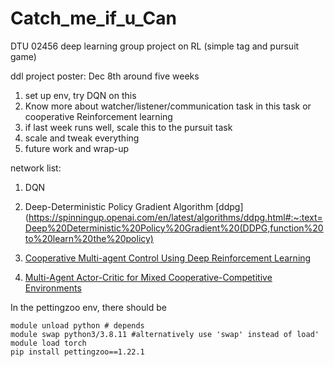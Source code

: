 # Catch_me_if_u_Can
DTU 02456 deep learning group project on RL (simple tag and pursuit game)

ddl project poster: Dec 8th around five weeks

1. set up env, try DQN on this
2. Know more about watcher/listener/communication task in this task or cooperative Reinforcement learning
3. if last week runs well, scale this to the pursuit task
4. scale and tweak everything
5. future work and wrap-up

network list:
1. DQN
2. Deep-Deterministic Policy Gradient Algorithm [ddpg](https://spinningup.openai.com/en/latest/algorithms/ddpg.html#:~:text=Deep%20Deterministic%20Policy%20Gradient%20(DDPG,function%20to%20learn%20the%20policy)

3. [Cooperative Multi-agent Control Using Deep Reinforcement Learning](https://link.springer.com/chapter/10.1007/978-3-319-71682-4_5)
4. [Multi-Agent Actor-Critic for Mixed Cooperative-Competitive Environments](https://arxiv.org/abs/1706.02275)


In the pettingzoo env, there should be 

```shell
module unload python # depends
module swap python3/3.8.11 #alternatively use 'swap' instead of load'
module load torch 
pip install pettingzoo==1.22.1
```